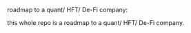 roadmap to a quant/ HFT/ De-Fi company:



this whole repo is a roadmap to a quant/ HFT/ De-Fi company.

